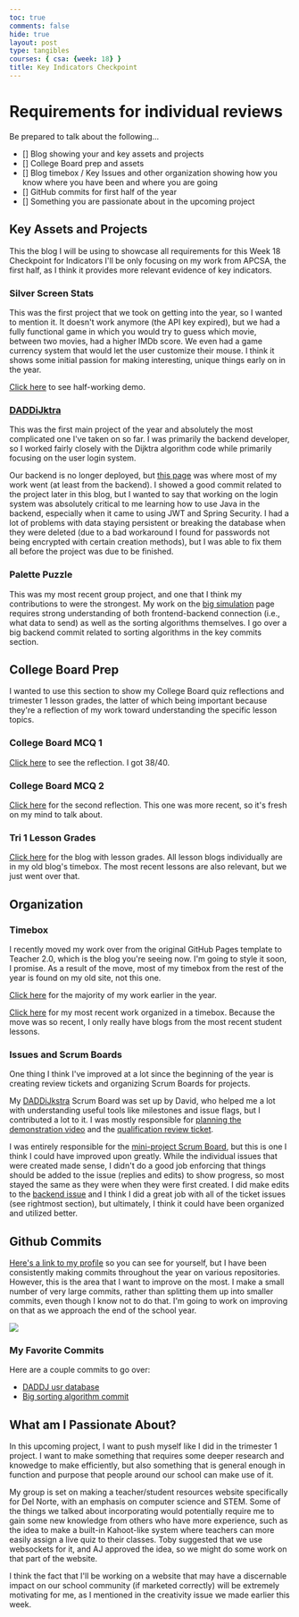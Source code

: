 ```yaml
---
toc: true
comments: false
hide: true
layout: post
type: tangibles
courses: { csa: {week: 18} }
title: Key Indicators Checkpoint
---
```


# Requirements for individual reviews

Be prepared to talk about the following...
- [] Blog showing your and key assets and projects
- [] College Board prep and assets
- [] Blog timebox / Key Issues and other organization showing how you know where you have been and where you are going
- [] GitHub commits for first half of the year
- [] Something you are passionate about in the upcoming project

## Key Assets and Projects
This the blog I will be using to showcase all requirements for this Week 18 Checkpoint for Indicators
I'll be only focusing on my work from APCSA, the first half, as I think it provides more relevant evidence of key indicators.

### Silver Screen Stats

This was the first project that we took on getting into the year, so I wanted to mention it. It doesn't work anymore (the API key expired), but we had a fully functional game in which you would try to guess which movie, between two movies, had a higher IMDb score. We even had a game currency system that would let the user customize their mouse. I think it shows some initial passion for making interesting, unique things early on in the year.

[Click here](https://drewreed2005.github.io/dre2//2023/09/08/Styling_Movies.html) to see half-working demo.

### [DADDiJktra](https://csa-tri-1.github.io/DADDiJkstra-frontend/pages/app)

This was the first main project of the year and absolutely the most complicated one I've taken on so far. I was primarily the backend developer, so I worked fairly closely with the Dijktra algorithm code while primarily focusing on the user login system.

Our backend is no longer deployed, but [this page](https://csa-tri-1.github.io/DADDiJkstra-frontend/pages/signin) was where most of my work went (at least from the backend). I showed a good commit related to the project later in this blog, but I wanted to say that working on the login system was absolutely critical to me learning how to use Java in the backend, especially when it came to using JWT and Spring Security. I had a lot of problems with data staying persistent or breaking the database when they were deleted (due to a bad workaround I found for passwords not being encrypted with certain creation methods), but I was able to fix them all before the project was due to be finished.

### Palette Puzzle

This was my most recent group project, and one that I think my contributions to were the strongest. My work on the [big simulation](https://madradium.github.io/MADRadium-DevLogs/bigSim/) page requires strong understanding of both frontend-backend connection (i.e., what data to send) as well as the sorting algorithms themselves. I go over a big backend commit related to sorting algorithms in the key commits section.

## College Board Prep

I wanted to use this section to show my College Board quiz reflections and trimester 1 lesson grades, the latter of which being important because they're a reflection of my work toward understanding the specific lesson topics.

### College Board MCQ 1

[Click here](https://drewreed2005.github.io/dre2//2023/11/03/CB_Quiz_Tri_1.html) to see the reflection. I got 38/40.

### College Board MCQ 2

[Click here](https://drewreed2005.github.io/dre2.0//2023/12/21/CB_MC_2015_Reflection.html) for the second reflection. This one was more recent, so it's fresh on my mind to talk about.

### Tri 1 Lesson Grades

[Click here](https://drewreed2005.github.io/dre2//2023/11/03/Student_Scores_Tri_1.html) for the blog with lesson grades. All lesson blogs individually are in my old blog's timebox. The most recent lessons are also relevant, but we just went over that.

## Organization

### Timebox

I recently moved my work over from the original GitHub Pages template to Teacher 2.0, which is the blog you're seeing now. I'm going to style it soon, I promise. As a result of the move, most of my timebox from the rest of the year is found on my old site, not this one.

[Click here](https://drewreed2005.github.io/dre2/csa) for the majority of my work earlier in the year.

[Click here](https://drewreed2005.github.io/dre2.0/AA_csa.html) for my most recent work organized in a timebox. Because the move was so recent, I only really have blogs from the most recent student lessons.

### Issues and Scrum Boards

One thing I think I've improved at a lot since the beginning of the year is creating review tickets and organizing Scrum Boards for projects.

My [DADDiJkstra](https://github.com/orgs/CSA-Tri-1/projects/3) Scrum Board was set up by David, who helped me a lot with understanding useful tools like milestones and issue flags, but I contributed a lot to it. I was mostly responsible for [planning the demonstration video](https://github.com/orgs/CSA-Tri-1/projects/3?pane=issue&itemId=40188539) and the [qualification review ticket](https://github.com/orgs/CSA-Tri-1/projects/3?pane=issue&itemId=43409888).

I was entirely responsible for the [mini-project Scrum Board](https://github.com/orgs/MADradium/projects/1/views/1?layout=board), but this is one I think I could have improved upon greatly. While the individual issues that were created made sense, I didn't do a good job enforcing that things should be added to the issue (replies and edits) to show progress, so most stayed the same as they were when they were first created. I did make edits to the [backend issue](https://github.com/orgs/MADradium/projects/1/views/1?layout=board&pane=issue&itemId=44754377) and I think I did a great job with all of the ticket issues (see rightmost section), but ultimately, I think it could have been organized and utilized better.

## Github Commits

[Here's a link to my profile](https://github.com/drewreed2005?tab=overview&from=2023-12-01&to=2023-12-31) so you can see for yourself, but I have been consistently making commits throughout the year on various repositories. However, this is the area that I want to improve on the most. I make a small number of very large commits, rather than splitting them up into smaller commits, even though I know not to do that. I'm going to work on improving on that as we approach the end of the school year.

<img src="{{site.baseurl}}/images/Screen Shot 2024-01-11 at 8.47.01 AM.png">

### My Favorite Commits

Here are a couple commits to go over:
- [DADDJ usr database](https://github.com/CSA-Tri-1/DADDJbackend/commit/89c361cb1c735997c704d57238edeeaebbced8d8)
- [Big sorting algorithm commit](https://github.com/drewreed2005/PalettePuzzleBE/commit/b33c247a9dc57840dd4e3dd430aa2a73ea3d31fc)

## What am I Passionate About?

In this upcoming project, I want to push myself like I did in the trimester 1 project. I want to make something that requires some deeper research and knowedge to make efficiently, but also something that is general enough in function and purpose that people around our school can make use of it.

My group is set on making a teacher/student resources website specifically for Del Norte, with an emphasis on computer science and STEM. Some of the things we talked about incorporating would potentially require me to gain some new knowledge from others who have more experience, such as the idea to make a built-in Kahoot-like system where teachers can more easily assign a live quiz to their classes. Toby suggested that we use websockets for it, and AJ approved the idea, so we might do some work on that part of the website.

I think the fact that I'll be working on a website that may have a discernable impact on our school community (if marketed correctly) will be extremely motivating for me, as I mentioned in the creativity issue we made earlier this week.
